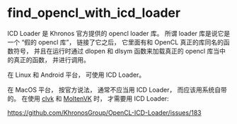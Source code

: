 # find_opencl_with_icd_loader

ICD Loader 是 Khronos 官方提供的 opencl loader 库。 所谓 loader 库是说它是一个 “假的 opencl 库”， 链接了它之后， 它里面有和 OpenCL 真正的库同名的函数符号， 并且在运行时通过 dlopen 和 dlsym 函数来加载真正的 opencl 库当中的真正的函数， 并进行调用。

在 Linux 和 Android 平台， 可使用 ICD Loader。

在 MacOS 平台， 按官方说法， 通常不应当用 ICD Loader， 而应该用系统自带的。 在使用 [clvk](https://github.com/kpet/clvk) 和 [MoltenVK](https://github.com/KhronosGroup/MoltenVK) 时， 才需要用 ICD Loader:

https://github.com/KhronosGroup/OpenCL-ICD-Loader/issues/183